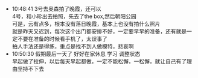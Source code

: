 
- 10:48:41 3号去奥森拍了晚霞，还可以<br>4号，和小珍出去拍照，先去了the box,然后朝阳公园<br>可是，云有点多，根本没有落日晚霞，基本上也没有拍什么照片<br>就是昨天又迟到，每次这个出门都安排不好，一定要早早的准备，还有就是一定不要在准备的时候看手机了，太误事了<br>拍人手法还是得练，重点是找不到人做模特，悲哀啊
- 10:50:30 假期最后一天了 好好在家休息 学习 调整状态<br>早起做了拉伸，以后每天早起都做，一定不能松懈，一松懈，就让自己有了理由坚持不下去